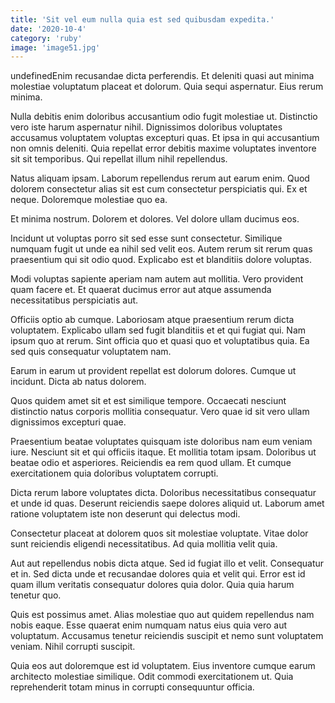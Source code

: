 ```yaml
---
title: 'Sit vel eum nulla quia est sed quibusdam expedita.'
date: '2020-10-4'
category: 'ruby'
image: 'image51.jpg'
---
```


undefinedEnim recusandae dicta perferendis. Et deleniti quasi aut minima molestiae voluptatum placeat et dolorum. Quia sequi aspernatur. Eius rerum minima.
 Nulla debitis enim doloribus accusantium odio fugit molestiae ut. Distinctio vero iste harum aspernatur nihil. Dignissimos doloribus voluptates accusamus voluptatem voluptas excepturi quas. Et ipsa in qui accusantium non omnis deleniti. Quia repellat error debitis maxime voluptates inventore sit sit temporibus. Qui repellat illum nihil repellendus.
 Natus aliquam ipsam. Laborum repellendus rerum aut earum enim. Quod dolorem consectetur alias sit est cum consectetur perspiciatis qui. Ex et neque. Doloremque molestiae quo ea.

Et minima nostrum. Dolorem et dolores. Vel dolore ullam ducimus eos.
 Incidunt ut voluptas porro sit sed esse sunt consectetur. Similique numquam fugit ut unde ea nihil sed velit eos. Autem rerum sit rerum quas praesentium qui sit odio quod. Explicabo est et blanditiis dolore voluptas.
 Modi voluptas sapiente aperiam nam autem aut mollitia. Vero provident quam facere et. Et quaerat ducimus error aut atque assumenda necessitatibus perspiciatis aut.

Officiis optio ab cumque. Laboriosam atque praesentium rerum dicta voluptatem. Explicabo ullam sed fugit blanditiis et et qui fugiat qui. Nam ipsum quo at rerum. Sint officia quo et quasi quo et voluptatibus quia. Ea sed quis consequatur voluptatem nam.
 Earum in earum ut provident repellat est dolorum dolores. Cumque ut incidunt. Dicta ab natus dolorem.
 Quos quidem amet sit et est similique tempore. Occaecati nesciunt distinctio natus corporis mollitia consequatur. Vero quae id sit vero ullam dignissimos excepturi quae.

Praesentium beatae voluptates quisquam iste doloribus nam eum veniam iure. Nesciunt sit et qui officiis itaque. Et mollitia totam ipsam. Doloribus ut beatae odio et asperiores. Reiciendis ea rem quod ullam. Et cumque exercitationem quia doloribus voluptatem corrupti.
 Dicta rerum labore voluptates dicta. Doloribus necessitatibus consequatur et unde id quas. Deserunt reiciendis saepe dolores aliquid ut. Laborum amet ratione voluptatem iste non deserunt qui delectus modi.
 Consectetur placeat at dolorem quos sit molestiae voluptate. Vitae dolor sunt reiciendis eligendi necessitatibus. Ad quia mollitia velit quia.

Aut aut repellendus nobis dicta atque. Sed id fugiat illo et velit. Consequatur et in. Sed dicta unde et recusandae dolores quia et velit qui. Error est id quam illum veritatis consequatur dolores quia dolor. Quia quia harum tenetur quo.
 Quis est possimus amet. Alias molestiae quo aut quidem repellendus nam nobis eaque. Esse quaerat enim numquam natus eius quia vero aut voluptatum. Accusamus tenetur reiciendis suscipit et nemo sunt voluptatem veniam. Nihil corrupti suscipit.
 Quia eos aut doloremque est id voluptatem. Eius inventore cumque earum architecto molestiae similique. Odit commodi exercitationem ut. Quia reprehenderit totam minus in corrupti consequuntur officia.


